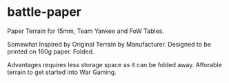# battle-paper

Paper Terrain for 15mm, Team Yankee and FoW Tables.

Somewhat Inspired by Original Terrain by Manufacturer.
Designed to be printed on 160g paper. Folded.

Advantages requires less storage space as it can be folded away.
Afforable terrain to get started into War Gaming.
